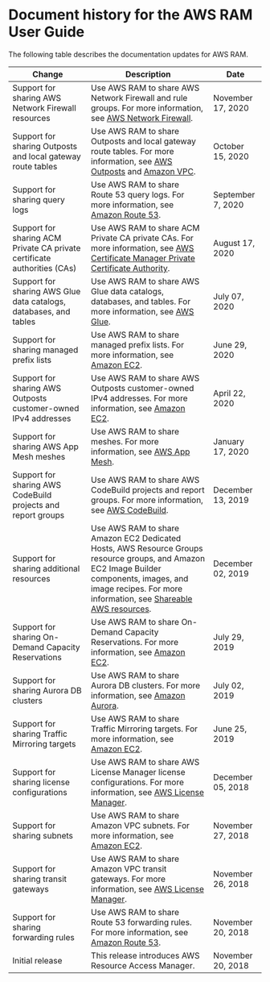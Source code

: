 # Document history for the AWS RAM User Guide<a name="doc-history"></a>

The following table describes the documentation updates for AWS RAM\.


| Change | Description | Date | 
| --- | --- | --- | 
| Support for sharing AWS Network Firewall resources | Use AWS RAM to share AWS Network Firewall and rule groups\. For more information, see [AWS Network Firewall](shareable.md#shareable-network-firewall)\. | November 17, 2020 | 
| Support for sharing Outposts and local gateway route tables | Use AWS RAM to share Outposts and local gateway route tables\. For more information, see [AWS Outposts](shareable.md#shareable-out) and [Amazon VPC](shareable.md#shareable-vpc)\. | October 15, 2020 | 
| Support for sharing query logs | Use AWS RAM to share Route 53 query logs\. For more information, see [Amazon Route 53](shareable.md#shareable-r53)\. | September 7, 2020 | 
| Support for sharing ACM Private CA private certificate authorities \(CAs\) | Use AWS RAM to share ACM Private CA private CAs\. For more information, see [AWS Certificate Manager Private Certificate Authority](shareable.md#shareable-pca)\. | August 17, 2020 | 
| Support for sharing AWS Glue data catalogs, databases, and tables | Use AWS RAM to share AWS Glue data catalogs, databases, and tables\. For more information, see [AWS Glue](shareable.md#shareable-glue)\. | July 07, 2020 | 
| Support for sharing managed prefix lists | Use AWS RAM to share managed prefix lists\. For more information, see [Amazon EC2](shareable.md#shareable-ec2)\. | June 29, 2020 | 
| Support for sharing AWS Outposts customer\-owned IPv4 addresses | Use AWS RAM to share AWS Outposts customer\-owned IPv4 addresses\. For more information, see [Amazon EC2](shareable.md#shareable-ec2)\. | April 22, 2020 | 
| Support for sharing AWS App Mesh meshes | Use AWS RAM to share meshes\. For more information, see [AWS App Mesh](shareable.md#shareable-appmesh)\. | January 17, 2020 | 
| Support for sharing AWS CodeBuild projects and report groups | Use AWS RAM to share AWS CodeBuild projects and report groups\. For more information, see [AWS CodeBuild](shareable.md#shareable-codebuild)\. | December 13, 2019 | 
| Support for sharing additional resources | Use AWS RAM to share Amazon EC2 Dedicated Hosts, AWS Resource Groups resource groups, and Amazon EC2 Image Builder components, images, and image recipes\. For more information, see [Shareable AWS resources](shareable.md)\. | December 02, 2019 | 
| Support for sharing On\-Demand Capacity Reservations | Use AWS RAM to share On\-Demand Capacity Reservations\. For more information, see [Amazon EC2](shareable.md#shareable-ec2)\. | July 29, 2019 | 
| Support for sharing Aurora DB clusters | Use AWS RAM to share Aurora DB clusters\. For more information, see [Amazon Aurora](shareable.md#shareable-aur)\. | July 02, 2019 | 
| Support for sharing Traffic Mirroring targets | Use AWS RAM to share Traffic Mirroring targets\. For more information, see [Amazon EC2](shareable.md#shareable-ec2)\. | June 25, 2019 | 
| Support for sharing license configurations | Use AWS RAM to share AWS License Manager license configurations\. For more information, see [AWS License Manager](shareable.md#shareable-byol)\. | December 05, 2018 | 
| Support for sharing subnets | Use AWS RAM to share Amazon VPC subnets\. For more information, see [Amazon EC2](shareable.md#shareable-ec2)\. | November 27, 2018 | 
| Support for sharing transit gateways | Use AWS RAM to share Amazon VPC transit gateways\. For more information, see [AWS License Manager](shareable.md#shareable-byol)\. | November 26, 2018 | 
| Support for sharing forwarding rules | Use AWS RAM to share Route 53 forwarding rules\. For more information, see [Amazon Route 53](shareable.md#shareable-r53)\. | November 20, 2018 | 
| Initial release | This release introduces AWS Resource Access Manager\. | November 20, 2018 | 